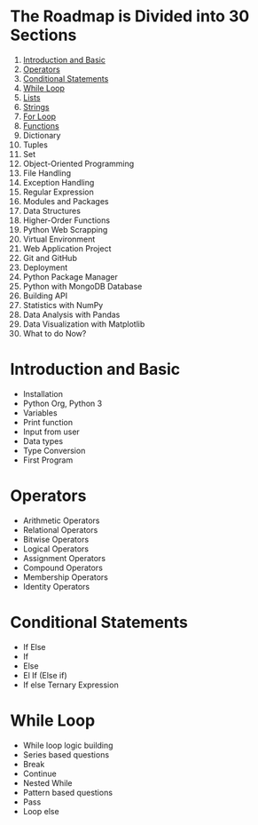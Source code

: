 # The Roadmap is Divided into 30 Sections
1. [Introduction and Basic](#introduction-and-basic)
2. [Operators](#operators)
3. [Conditional Statements](#conditional-statements)
4. [While Loop](#while-loops)
5. [Lists](#lists) 
6. [Strings](#strings)
7. [For Loop](#for-loop)
8. [Functions](#function)
9. Dictionary 
10. Tuples 
11. Set 
12. Object-Oriented Programming 
13. File Handling 
14. Exception Handling 
15. Regular Expression 
16. Modules and Packages 
17. Data Structures 
18. Higher-Order Functions 
19. Python Web Scrapping 
20. Virtual Environment 
21. Web Application Project 
22. Git and GitHub 
23. Deployment 
24. Python Package Manager 
25. Python with MongoDB Database 
26. Building API 
27. Statistics with NumPy 
28. Data Analysis with Pandas 
29. Data Visualization with Matplotlib 
30. What to do Now?

# Introduction and Basic
- Installation
- Python Org, Python 3
- Variables
- Print function
- Input from user
- Data types
- Type Conversion
- First Program
# Operators
- Arithmetic Operators
- Relational Operators
- Bitwise Operators
- Logical Operators
- Assignment Operators
- Compound Operators
- Membership Operators 
- Identity Operators
# Conditional Statements
- If Else
- If
- Else
- El If (Else if)
- If else Ternary Expression
# While Loop
- While loop logic building
- Series based questions
- Break
- Continue
- Nested While
- Pattern based questions
- Pass
- Loop else

